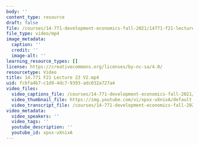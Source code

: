 ```yaml
---
body: ''
content_type: resource
draft: false
file: /courses/14-771-development-economics-fall-2021/14771-f21-lecture-23-v2_360p_16_9.mp4
file_type: video/mp4
image_metadata:
  caption: ''
  credit: ''
  image-alt: ''
learning_resource_types: []
license: https://creativecommons.org/licenses/by-nc-sa/4.0/
resourcetype: Video
title: 14.771 F21 Lecture 23 V2.mp4
uid: fcbfa4b7-c1d9-4dc7-9393-adc032a727a4
video_files:
  video_captions_file: /courses/14-771-development-economics-fall-2021/1Kr2ZMP1dPa41Nd_ZVuWF7F73HxsFGocF_transcript.webvtt
  video_thumbnail_file: https://img.youtube.com/vi/xpxx-uXnixA/default.jpg
  video_transcript_file: /courses/14-771-development-economics-fall-2021/1Kr2ZMP1dPa41Nd_ZVuWF7F73HxsFGocF_transcript.pdf
video_metadata:
  video_speakers: ''
  video_tags: ''
  youtube_description: ''
  youtube_id: xpxx-uXnixA
---
```

